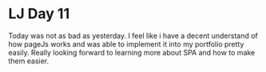 # LJ Day 11

Today was not as bad as yesterday. I feel like i have a decent understand of how pageJs works and was able to implement it into my portfolio pretty easily. Really looking forward to learning more about SPA and how to make them easier.

